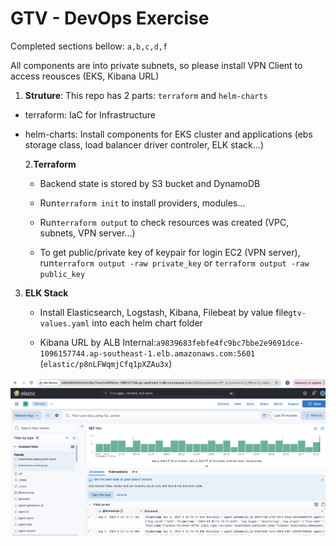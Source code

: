 # GTV - DevOps Exercise

Completed sections bellow: `a,b,c,d,f`

All components are into private subnets, so please install VPN Client to access reousces (EKS, Kibana URL)

1. **Struture**: This repo has 2 parts: `terraform` and `helm-charts`

- terraform: IaC for Infrastructure
- helm-charts: Install components for EKS cluster and applications (ebs storage class, load balancer driver controler, ELK stack...)

    2.**Terraform**

    - Backend state is stored by S3 bucket and DynamoDB

    - Run`terraform init` to install providers, modules...

    - Run`terraform output` to check resources was created (VPC, subnets, VPN server...)

    - To get public/private key of keypair for login EC2 (VPN server), run`terraform output -raw private_key` or `terraform output -raw public_key`

3. **ELK Stack**

    - Install Elasticsearch, Logstash, Kibana, Filebeat by value file`gtv-values.yaml` into each helm chart folder

    - Kibana URL by ALB Internal:`a9839683febfe4fc9bc7bbe2e9691dce-1096157744.ap-southeast-1.elb.amazonaws.com:5601` (`elastic/p8nLFWqmjCfq1pXZAu3x`)


![1725376399074](image/README/1725376399074.png)
